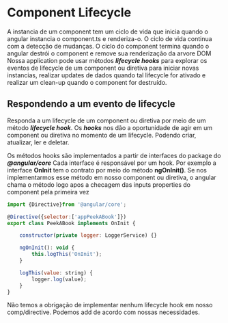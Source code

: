 # Component Lifecycle

A instancia de um component tem um ciclo de vida que inicia quando o angular instancia o component.ts
e renderiza-o. O ciclo de vida continua com a detecção de mudanças. 
O ciclo do component termina quando o angular destrói o component e remove sua renderização da  arvore DOM
Nossa application pode usar métodos **_lifecycle hooks_** para explorar os eventos de lifecycle de um 
component ou diretiva para iniciar novas instancias, realizar updates de dados quando tal lifecycle for 
ativado e realizar um clean-up quando o component for destruído.

## Respondendo a um evento de lifecycle
Responda a um lifecycle de um component ou diretiva por meio de um método **_lifecycle hook_**. Os **_hooks_**
nos dão a oportunidade de agir em um component ou diretiva no momento de um lifecycle. Podendo criar, atualizar, ler
e deletar.

Os métodos hooks são implementados a partir de interfaces do package do **_@angular/core_**
Cada interface é responsável por um hook. Por exemplo a interface **OnInit** tem o contrato por meio do método
**ngOnInit()**. Se nos implementarmos esse método em nosso component ou diretiva, o angular chama o método logo apos
a checagem das inputs properties do component pela primeira vez

~~~ javascript
import {Directive}from '@angular/core';

@Directive({selector:['appPeekABook']})
export class PeekABook implements OnInit {

    constructor(private logger: LoggerService) {}

    ngOnInit(): void {
        this.logThis('OnInit');
    }

    logThis(value: string) {
        logger.log(value);
    }
}
~~~

Não temos a obrigação de implementar nenhum lifecycle hook em nosso comp/directive. Podemos add de acordo com nossas
necessidades.